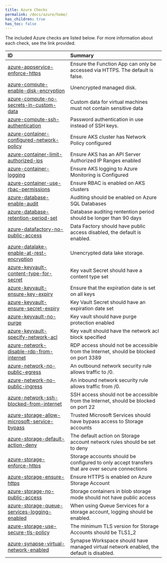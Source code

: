 ```yaml
---
title: Azure Checks
permalink: /docs/azure/home/
has_children: true
has_toc: false
---
```


The included Azure checks are listed below. For more information about each check, see the link provided.

| ID  | Summary |
|:-------|:-------------|
|[azure-appservice-enforce-https](/docs/azure/appservice/enforce-https)|Ensure the Function App can only be accessed via HTTPS. The default is false.|
|[azure-compute-enable-disk-encryption](/docs/azure/compute/enable-disk-encryption)|Unencrypted managed disk.|
|[azure-compute-no-secrets-in-custom-data](/docs/azure/compute/no-secrets-in-custom-data)|Custom data for virtual machines must not contain sensitive data|
|[azure-compute-ssh-authentication](/docs/azure/compute/ssh-authentication)|Password authentication in use instead of SSH keys.|
|[azure-container-configured-network-policy](/docs/azure/container/configured-network-policy)|Ensure AKS cluster has Network Policy configured|
|[azure-container-limit-authorized-ips](/docs/azure/container/limit-authorized-ips)|Ensure AKS has an API Server Authorized IP Ranges enabled|
|[azure-container-logging](/docs/azure/container/logging)|Ensure AKS logging to Azure Monitoring is Configured|
|[azure-container-use-rbac-permissions](/docs/azure/container/use-rbac-permissions)|Ensure RBAC is enabled on AKS clusters|
|[azure-database-enable-audit](/docs/azure/database/enable-audit)|Auditing should be enabled on Azure SQL Databases|
|[azure-database-retention-period-set](/docs/azure/database/retention-period-set)|Database auditing rentention period should be longer than 90 days|
|[azure-datafactory-no-public-access](/docs/azure/datafactory/no-public-access)|Data Factory should have public access disabled, the default is enabled.|
|[azure-datalake-enable-at-rest-encryption](/docs/azure/datalake/enable-at-rest-encryption)|Unencrypted data lake storage.|
|[azure-keyvault-content-type-for-secret](/docs/azure/keyvault/content-type-for-secret)|Key vault Secret should have a content type set|
|[azure-keyvault-ensure-key-expiry](/docs/azure/keyvault/ensure-key-expiry)|Ensure that the expiration date is set on all keys|
|[azure-keyvault-ensure-secret-expiry](/docs/azure/keyvault/ensure-secret-expiry)|Key Vault Secret should have an expiration date set|
|[azure-keyvault-no-purge](/docs/azure/keyvault/no-purge)|Key vault should have purge protection enabled|
|[azure-keyvault-specify-network-acl](/docs/azure/keyvault/specify-network-acl)|Key vault should have the network acl block specified|
|[azure-network-disable-rdp-from-internet](/docs/azure/network/disable-rdp-from-internet)|RDP access should not be accessible from the Internet, should be blocked on port 3389|
|[azure-network-no-public-egress](/docs/azure/network/no-public-egress)|An outbound network security rule allows traffic to /0.|
|[azure-network-no-public-ingress](/docs/azure/network/no-public-ingress)|An inbound network security rule allows traffic from /0.|
|[azure-network-ssh-blocked-from-internet](/docs/azure/network/ssh-blocked-from-internet)|SSH access should not be accessible from the Internet, should be blocked on port 22|
|[azure-storage-allow-microsoft-service-bypass](/docs/azure/storage/allow-microsoft-service-bypass)|Trusted Microsoft Services should have bypass access to Storage accounts|
|[azure-storage-default-action-deny](/docs/azure/storage/default-action-deny)|The default action on Storage account network rules should be set to deny|
|[azure-storage-enforce-https](/docs/azure/storage/enforce-https)|Storage accounts should be configured to only accept transfers that are over secure connections|
|[azure-storage-ensure-https](/docs/azure/storage/ensure-https)|Ensure HTTPS is enabled on Azure Storage Account|
|[azure-storage-no-public-access](/docs/azure/storage/no-public-access)|Storage containers in blob storage mode should not have public access|
|[azure-storage-queue-services-logging-enabled](/docs/azure/storage/queue-services-logging-enabled)|When using Queue Services for a storage account, logging should be enabled.|
|[azure-storage-use-secure-tls-policy](/docs/azure/storage/use-secure-tls-policy)|The minimum TLS version for Storage Accounts should be TLS1_2|
|[azure-synapse-virtual-network-enabled](/docs/azure/synapse/virtual-network-enabled)|Synapse Workspace should have managed virtual network enabled, the default is disabled.|

